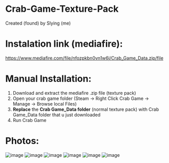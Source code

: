 # Crab-Game-Texture-Pack
Created (found) by Slying (me)

# Instalation link (mediafire):
https://www.mediafire.com/file/nfozpkbn0vn1w6j/Crab_Game_Data.zip/file

# Manual Installation:
1. Download and extract the mediafire .zip file (texture pack)
2. Open your crab game folder (Steam -> Right Click Crab Game -> Manage -> Browse local Files)
3. **Replace** the **Crab Game_Data folder** (normal texture pack) with Crab Game_Data folder that u just downloaded
4. Run Crab Game

# Photos:
![image](https://github.com/slyingg/Crab-Game-Texture-Pack/assets/147253589/b495a546-0740-4bcf-929c-fd10e5e82ab0)
![image](https://github.com/slyingg/Crab-Game-Texture-Pack/assets/147253589/97c76885-348a-419e-9d24-b976900cb752)
![image](https://github.com/slyingg/Crab-Game-Texture-Pack/assets/147253589/452f8a54-5777-4d30-8b7f-be74539db19d)
![image](https://github.com/slyingg/Crab-Game-Texture-Pack/assets/147253589/c6aef8b6-7d1c-43ab-a1b3-bf22a0b8e8e3)
![image](https://github.com/slyingg/Crab-Game-Texture-Pack/assets/147253589/96ca4fdd-b191-48f5-b4f9-c5043c447465)
![image](https://github.com/slyingg/Crab-Game-Texture-Pack/assets/147253589/425b02f0-ce4b-44b4-a1ca-b3f1496cf3a4)
